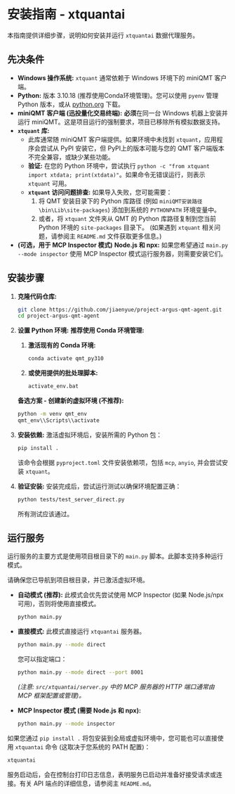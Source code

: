 # 安装指南 - xtquantai

本指南提供详细步骤，说明如何安装并运行 `xtquantai` 数据代理服务。

## 先决条件

*   **Windows 操作系统:** `xtquant` 通常依赖于 Windows 环境下的 miniQMT 客户端。
*   **Python:** 版本 3.10.18 (推荐使用Conda环境管理)。您可以使用 `pyenv` 管理 Python 版本，或从 [python.org](https://www.python.org/downloads/) 下载。
*   **miniQMT 客户端 (迅投量化交易终端):** **必须**在同一台 Windows 机器上安装并运行 miniQMT。这是项目运行的强制要求，项目已移除所有模拟数据支持。
*   **`xtquant` 库:**
    *   此库通常随 miniQMT 客户端提供。如果环境中未找到 `xtquant`，应用程序会尝试从 PyPI 安装它，但 PyPI上的版本可能与您的 QMT 客户端版本不完全兼容，或缺少某些功能。
    *   **验证:** 在您的 Python 环境中，尝试执行 `python -c "from xtquant import xtdata; print(xtdata)"`。如果命令无错误运行，则表示 `xtquant` 可用。
    *   **`xtquant` 访问问题排查:** 如果导入失败，您可能需要：
        1.  将 QMT 安装目录下的 Python 库路径 (例如 `miniQMT安装路径\bin\Lib\site-packages`) 添加到系统的 `PYTHONPATH` 环境变量中。
        2.  或者，将 `xtquant` 文件夹从 QMT 的 Python 库路径复制到您当前 Python 环境的 `site-packages` 目录下。
        (如果遇到 `xtquant` 相关问题，请参阅主 `README.md` 文件获取更多信息。)
*   **(可选，用于 MCP Inspector 模式)** **Node.js 和 npx:** 如果您希望通过 `main.py --mode inspector` 使用 MCP Inspector 模式运行服务器，则需要安装它们。

## 安装步骤

1.  **克隆代码仓库:**
    ```bash
    git clone https://github.com/jiaenyue/project-argus-qmt-agent.git
    cd project-argus-qmt-agent
    ```

2.  **设置 Python 环境:**
    **推荐使用 Conda 环境管理:**
    
    1. **激活现有的 Conda 环境:**
       ```bash
       conda activate qmt_py310
       ```
    
    2. **或使用提供的批处理脚本:**
       ```bash
       activate_env.bat
       ```
    
    **备选方案 - 创建新的虚拟环境 (不推荐):**
       ```bash
       python -m venv qmt_env
       qmt_env\\Scripts\\activate
       ```

3.  **安装依赖:**
    激活虚拟环境后，安装所需的 Python 包：
    ```bash
    pip install .
    ```
    该命令会根据 `pyproject.toml` 文件安装依赖项，包括 `mcp`, `anyio`, 并会尝试安装 `xtquant`。

4.  **验证安装:**
    安装完成后，尝试运行测试以确保环境配置正确：
    ```bash
    python tests/test_server_direct.py
    ```
    所有测试应该通过。

## 运行服务

运行服务的主要方式是使用项目根目录下的 `main.py` 脚本。此脚本支持多种运行模式。

请确保您已导航到项目根目录，并已激活虚拟环境。

*   **自动模式 (推荐):**
    此模式会优先尝试使用 MCP Inspector (如果 Node.js/npx 可用)，否则将使用直接模式。
    ```bash
    python main.py
    ```

*   **直接模式:**
    此模式直接运行 `xtquantai` 服务器。
    ```bash
    python main.py --mode direct
    ```
    您可以指定端口：
    ```bash
    python main.py --mode direct --port 8001
    ```
    *(注意: `src/xtquantai/server.py` 中的 MCP 服务器的 HTTP 端口通常由 MCP 框架配置或管理)。*

*   **MCP Inspector 模式 (需要 Node.js 和 npx):**
    ```bash
    python main.py --mode inspector
    ```

如果您通过 `pip install .` 将包安装到全局或虚拟环境中，您可能也可以直接使用 `xtquantai` 命令 (这取决于您系统的 PATH 配置)：
```bash
xtquantai
```

服务启动后，会在控制台打印日志信息，表明服务已启动并准备好接受请求或连接。有关 API 端点的详细信息，请参阅主 `README.md`。
